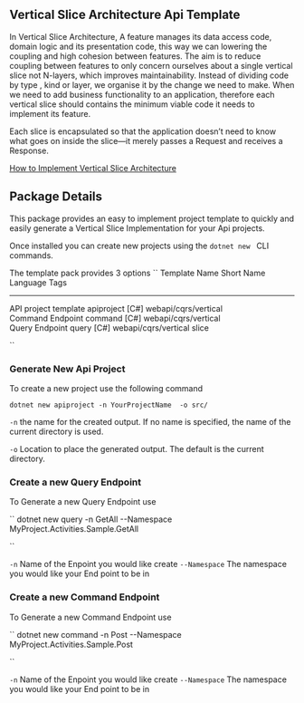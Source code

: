 
## Vertical Slice Architecture Api Template

In Vertical Slice Architecture, A feature manages its data access code, domain logic and its presentation code, this way we can lowering the coupling and high cohesion between features. The aim is to reduce coupling between features to only concern ourselves about a single vertical slice not N-layers, which improves maintainability. Instead of dividing code by type , kind or layer, we organise it by the change we need to make. When we need to add business functionality to an application, therefore each vertical slice should contains the minimum viable code it needs to implement its feature.

Each slice is encapsulated so that the application doesn’t need to know what goes on inside the slice—it merely passes a Request and receives a Response.

[How to Implement Vertical Slice Architecture](https://garywoodfine.com/implementing-vertical-slice-architecture/ "How to Implement Vertical Slice Architecture | Gary Woodfine")


## Package Details

This package provides an easy to implement project template to quickly and easily generate a Vertical Slice Implementation for your Api projects.

Once installed you can create new projects using the `dotnet new ` CLI commands.

The template pack provides 3 options
``
Template Name         Short Name  Language  Tags                      
--------------------  ----------  --------  --------------------------
API project template  apiproject  [C#]      webapi/cqrs/vertical      
Command Endpoint      command     [C#]      webapi/cqrs/vertical      
Query Endpoint        query       [C#]      webapi/cqrs/vertical slice

``

### Generate New Api Project

To create a new project use the following command

``
dotnet new apiproject -n YourProjectName  -o src/
``

`-n` the name for the created output. If no name is specified, the name of the current directory is used.

`-o` Location to place the generated output. The default is the current directory.

### Create a new Query Endpoint

To Generate a new Query Endpoint use

``
dotnet new query  -n GetAll --Namespace MyProject.Activities.Sample.GetAll

``

`-n` Name of the Enpoint you would like create
`--Namespace` The namespace you would like your End point to be in

### Create a new Command Endpoint

To Generate a new Command Endpoint use

``
dotnet new command  -n Post --Namespace MyProject.Activities.Sample.Post

``

`-n` Name of the Enpoint you would like create
`--Namespace` The namespace you would like your End point to be in

